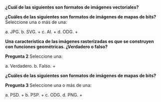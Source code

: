 **¿Cuál de las siguientes son formatos de imágenes vectoriales?**

**¿Cuáles de las siguientes son formatos de imágenes de mapas de bits?**
Seleccione una o más de una:

a. JPG.
b. SVG. +
c. AI.  +
d. ODG. +

**Una característica de las imágenes rasterizadas es que se construyen con funciones geométricas. ¿Verdadero o falso?**

**Pregunta 2**
Seleccione una:

a. Verdadero.
b. Falso.     +


**¿Cuáles de las siguientes son formatos de imágenes de mapas de bits?**

**Pregunta 3**
Seleccione una o más de una:

a. PSD. +
b. PSP. +
c. ODG.
d. PNG. +